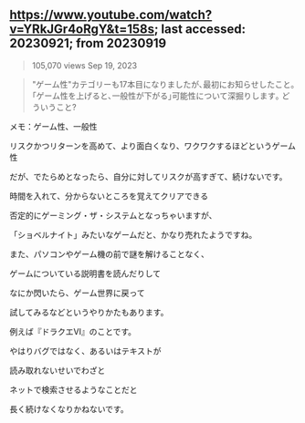 ## https://www.youtube.com/watch?v=YRkJGr4oRgY&t=158s; last accessed: 20230921; from 20230919

> 105,070 views  Sep 19, 2023

> "ゲーム性"カテゴリーも17本目になりましたが､最初にお知らせしたこと｡
｢ゲーム性を上げると､一般性が下がる｣可能性について深掘りします｡
どういうこと?

メモ：ゲーム性、一般性

リスクかつリターンを高めて、より面白くなり、ワクワクするほどというゲーム性

だが、でたらめとなったら、自分に対してリスクが高すぎて、続けないです。

時間を入れて、分からないところを覚えてクリアできる

否定的にゲーミング・ザ・システムとなっちゃいますが、

「ショベルナイト」みたいなゲームだと、かなり売れたようですね。

また、パソコンやゲーム機の前で謎を解けることなく、

ゲームについている説明書を読んだりして

なにか閃いたら、ゲーム世界に戻って

試してみるなどというやりかたもあります。

例えば『ドラクエVI』のことです。

やはりバグではなく、あるいはテキストが

読み取れないせいでわざと

ネットで検索させるようなことだと

長く続けなくなりかねないです。











